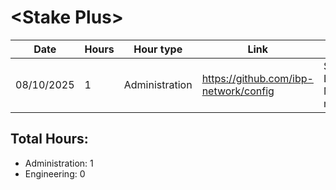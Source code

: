 # \<Stake Plus\>
| Date | Hours | Hour type | Link | Description | 
|---|---|---|---|---|
| 08/10/2025 | 1 | Administration | https://github.com/ibp-network/config | Stkd.io Levelup & Minor rpc management |

## Total Hours:
- Administration: 1
- Engineering: 0
